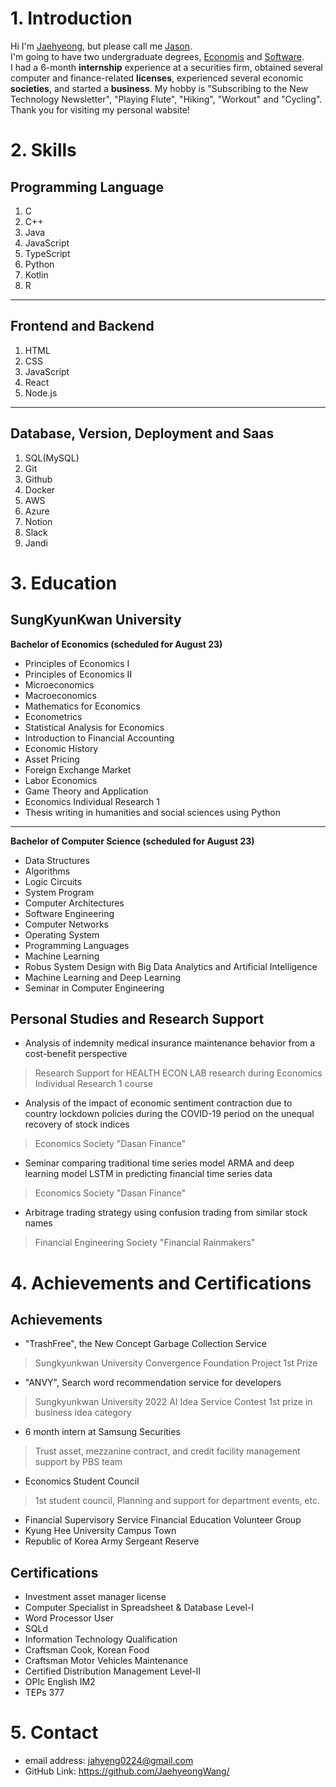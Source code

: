 # 1. Introduction
Hi I'm <u>Jaehyeong</u>, but please call me <u>Jason</u>. \
I'm going to have two undergraduate degrees, <u>Economis</u> and <u>Software</u>. \
I had a 6-month __internship__ experience at a securities firm, obtained several computer and finance-related __licenses__, experienced several economic __societies__, and started a __business__.
My hobby is "Subscribing to the New Technology Newsletter", "Playing Flute", "Hiking", "Workout" and "Cycling". \
Thank you for visiting my personal wabsite!


# 2. Skills
## Programming Language
1. C
2. C++
3. Java
4. JavaScript
5. TypeScript
6. Python
7. Kotlin
8. R 

---

## Frontend and Backend
1. HTML
2. CSS
3. JavaScript
4. React
5. Node.js

---

## Database, Version, Deployment and Saas
1. SQL(MySQL)
2. Git
3. Github
4. Docker
5. AWS
6. Azure
7. Notion
8. Slack
9. Jandi

# 3. Education
## SungKyunKwan University
__Bachelor of Economics (scheduled for August 23)__
* Principles of Economics I
* Principles of Economics II
* Microeconomics
* Macroeconomics
* Mathematics for Economics
* Econometrics
* Statistical Analysis for Economics
* Introduction to Financial Accounting
* Economic History
* Asset Pricing
* Foreign Exchange Market
* Labor Economics
* Game Theory and Application
* Economics Individual Research 1
* Thesis writing in humanities and social sciences using Python

---

__Bachelor of Computer Science (scheduled for August 23)__
* Data Structures
* Algorithms
* Logic Circuits
* System Program
* Computer Architectures
* Software Engineering
* Computer Networks
* Operating System
* Programming Languages
* Machine Learning
* Robus System Design with Big Data Analytics and Artificial Intelligence
* Machine Learning and Deep Learning
* Seminar in Computer Engineering

## Personal Studies and Research Support
* Analysis of indemnity medical insurance maintenance behavior from a cost-benefit perspective
> Research Support for HEALTH ECON LAB research during Economics Individual Research 1 course
* Analysis of the impact of economic sentiment contraction due to country lockdown policies during the COVID-19 period on the unequal recovery of stock indices
> Economics Society "Dasan Finance"
* Seminar comparing traditional time series model ARMA and deep learning model LSTM in predicting financial time series data
> Economics Society "Dasan Finance"
* Arbitrage trading strategy using confusion trading from similar stock names
> Financial Engineering Society "Financial Rainmakers"

# 4. Achievements and Certifications
## Achievements
* "TrashFree", the New Concept Garbage Collection Service
> Sungkyunkwan University Convergence Foundation Project 1st Prize
* "ANVY", Search word recommendation service for developers
> Sungkyunkwan University 2022 AI Idea Service Contest 1st prize in business idea category
* 6 month intern at Samsung Securities
> Trust asset, mezzanine contract, and credit facility management support by PBS team
* Economics Student Council
> 1st student council, Planning and support for department events, etc.
* Financial Supervisory Service Financial Education Volunteer Group
* Kyung Hee University Campus Town
* Republic of Korea Army Sergeant Reserve

## Certifications
* Investment asset manager license
* Computer Specialist in Spreadsheet & Database Level-I
* Word Processor User
* SQLd
* Information Technology Qualification
* Craftsman Cook, Korean Food
* Craftsman Motor Vehicles Maintenance
* Certified Distribution Management Level-II
* OPIc English IM2
* TEPs 377

# 5. Contact
* email address: jahyeng0224@gmail.com
* GitHub Link: https://github.com/JaehyeongWang/